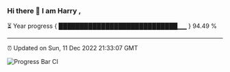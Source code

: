 ### Hi there 👋 I am Harry , 

⏳ Year progress { ████████████████████████████▁▁ } 94.49 %

---

⏰ Updated on Sun, 11 Dec 2022 21:33:07 GMT

![Progress Bar CI](https://github.com/duykhang68/duykhang68/workflows/Progress%20Bar%20CI/badge.svg)
